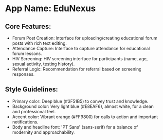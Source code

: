 # **App Name**: EduNexus

## Core Features:

- Forum Post Creation: Interface for uploading/creating educational forum posts with rich text editing.
- Attendance Capture: Interface to capture attendance for educational forum lessons.
- HIV Screening: HIV screening interface for participants (name, age, sexual activity, testing history).
- Referral Logic: Recommendation for referral based on screening responses.

## Style Guidelines:

- Primary color: Deep blue (#3F51B5) to convey trust and knowledge.
- Background color: Very light blue (#E8EAF6), almost white, for a clean and professional feel.
- Accent color: Vibrant orange (#FF9800) for calls to action and important notifications.
- Body and headline font: 'PT Sans' (sans-serif) for a balance of modernity and approachability.